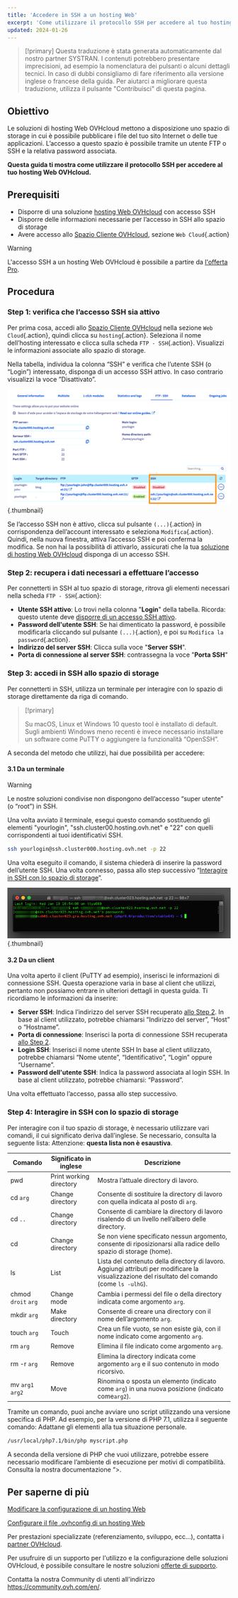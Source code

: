 ```yaml
---
title: 'Accedere in SSH a un hosting Web'
excerpt: 'Come utilizzare il protocollo SSH per accedere al tuo hosting Web OVHcloud'
updated: 2024-01-26
---
```


> [!primary]
> Questa traduzione è stata generata automaticamente dal nostro partner SYSTRAN. I contenuti potrebbero presentare imprecisioni, ad esempio la nomenclatura dei pulsanti o alcuni dettagli tecnici. In caso di dubbi consigliamo di fare riferimento alla versione inglese o francese della guida. Per aiutarci a migliorare questa traduzione, utilizza il pulsante "Contribuisci" di questa pagina.
>

## Obiettivo

Le soluzioni di hosting Web OVHcloud mettono a disposizione uno spazio di storage in cui è possibile pubblicare i file del tuo sito Internet o delle tue applicazioni. L’accesso a questo spazio è possibile tramite un utente FTP o SSH e la relativa password associata.

**Questa guida ti mostra come utilizzare il protocollo SSH per accedere al tuo hosting Web OVHcloud.**

## Prerequisiti

- Disporre di una soluzione [hosting Web OVHcloud](https://www.ovhcloud.com/it/web-hosting/) con accesso SSH
- Disporre delle informazioni necessarie per l’accesso in SSH allo spazio di storage
- Avere accesso allo [Spazio Cliente OVHcloud](https://www.ovh.com/auth/?action=gotomanager&from=https://www.ovh.it/&ovhSubsidiary=it), sezione `Web Cloud`{.action}

> [!warning]
> 
> L'accesso SSH a un hosting Web OVHcloud è possibile a partire da [l'offerta Pro](https://www.ovhcloud.com/it/web-hosting/compare/).

## Procedura

### Step 1: verifica che l’accesso SSH sia attivo <a name="sshcheck"></a>

Per prima cosa, accedi allo [Spazio Cliente OVHcloud](https://www.ovh.com/auth/?action=gotomanager&from=https://www.ovh.it/&ovhSubsidiary=it) nella sezione `Web Cloud`{.action}, quindi clicca su `hosting`{.action}. Seleziona il nome dell’hosting interessato e clicca sulla scheda `FTP - SSH`{.action}. Visualizzi le informazioni associate allo spazio di storage. 

Nella tabella, individua la colonna “SSH” e verifica che l’utente SSH (o “Login”) interessato, disponga di un accesso SSH attivo. In caso contrario visualizzi la voce ”Disattivato”.

![usessh](images/tab-ssh.png){.thumbnail}

Se l’accesso SSH non è attivo, clicca sul pulsante `(...)`{.action} in corrispondenza dell’account interessato e seleziona `Modifica`{.action}. Quindi, nella nuova finestra, attiva l’accesso SSH e poi conferma la modifica. Se non hai la possibilità di attivarlo, assicurati che la tua [soluzione di hosting Web OVHcloud](https://www.ovhcloud.com/it/web-hosting/) disponga di un accesso SSH.

### Step 2: recupera i dati necessari a effettuare l’accesso <a name="sshlogin"></a>

Per connetterti in SSH al tuo spazio di storage, ritrova gli elementi necessari nella scheda `FTP - SSH`{.action}:

- **Utente SSH attivo**: Lo trovi nella colonna "**Login**" della tabella. Ricorda: questo utente deve [disporre di un accesso SSH attivo](#sshcheck).
- **Password dell'utente SSH**: Se hai dimenticato la password, è possibile modificarla cliccando sul pulsante `(...)`{.action}, e poi su `Modifica la password`{.action}.
- **Indirizzo del server SSH**: Clicca sulla voce "**Server SSH**".
- **Porta di connessione al server SSH**: contrassegna la voce "**Porta SSH**"

### Step 3: accedi in SSH allo spazio di storage

Per connetterti in SSH, utilizza un terminale per interagire con lo spazio di storage direttamente da riga di comando. 

> [!primary]
>
> Su macOS, Linux et Windows 10 questo tool è installato di default. Sugli ambienti Windows meno recenti è invece necessario installare un software come PuTTY o aggiungere la funzionalità “OpenSSH”.

A seconda del metodo che utilizzi, hai due possibilità per accedere:

#### 3.1  Da un terminale 

> [!warning]
> Le nostre soluzioni condivise non dispongono dell’accesso “super utente” (o “root”) in SSH.

Una volta avviato il terminale, esegui questo comando sostituendo gli elementi "yourlogin", "ssh.cluster00.hosting.ovh.net" e "22" con quelli corrispondenti ai tuoi identificativi SSH. 

```bash
ssh yourlogin@ssh.cluster000.hosting.ovh.net -p 22
```

Una volta eseguito il comando, il sistema chiederà di inserire la password dell’utente SSH. Una volta connesso, passa allo step successivo “[Interagire in SSH con lo spazio di storage](./#step-4-interagire-in-ssh-con-lo-spazio-di-storage)”.

![usessh](images/terminal-ssh-login.png){.thumbnail}

#### 3.2 Da un client

Una volta aperto il client (PuTTY ad esempio), inserisci le informazioni di connessione SSH. Questa operazione varia in base al client che utilizzi, pertanto non possiamo entrare in ulteriori dettagli in questa guida. Ti ricordiamo le informazioni da inserire:

- **Server SSH**: Indica l’indirizzo del server SSH recuperato [allo Step 2](#sshlogin). In base al client utilizzato, potrebbe chiamarsi “Indirizzo del server”, “Host” o “Hostname”.
- **Porta di connessione**: Inserisci la porta di connessione SSH recuperata [allo Step 2](#sshlogin).
- **Login SSH**: Inserisci il nome utente SSH In base al client utilizzato, potrebbe chiamarsi “Nome utente”, “Identificativo”, “Login” oppure “Username”.
- **Password dell'utente SSH**: Indica la password associata al login SSH. In base al client utilizzato, potrebbe chiamarsi: “Password”.

Una volta effettuato l’accesso, passa allo step successivo.

### Step 4: Interagire in SSH con lo spazio di storage 

Per interagire con il tuo spazio di storage, è necessario utilizzare vari comandi, il cui significato deriva dall’inglese. Se necessario, consulta la seguente lista: Attenzione: **questa lista non è esaustiva**.

|Comando|Significato in inglese|Descrizione| 
|---|---|---|
|pwd|Print working directory|Mostra l’attuale directory di lavoro.| 
|cd `arg`|Change directory|Consente di sostituire la directory di lavoro con quella indicata al posto di `arg`.|
|cd `..`|Change directory|Consente di cambiare la directory di lavoro risalendo di un livello nell’albero delle directory.|
|cd|Change directory|Se non viene specificato nessun argomento, consente di riposizionarsi alla radice dello spazio di storage (home).|
|ls|List|Lista del contenuto della directory di lavoro. Aggiungi attributi per modificare la visualizzazione del risultato del comando (come `ls -ulhG`).| 
|chmod `droit` `arg`|Change mode|Cambia i permessi del file o della directory indicata come argomento `arg`.| 
|mkdir `arg`|Make directory|Consente di creare una directory con il nome dell’argomento `arg`.| 
|touch `arg`|Touch|Crea un file vuoto, se non esiste già, con il nome indicato come argomento `arg`.|
|rm `arg`|Remove|Elimina il file indicato come argomento  `arg`.| 
|rm -r `arg`|Remove|Elimina la directory indicata come argomento `arg` e il suo contenuto in modo ricorsivo.| 
|mv `arg1` `arg2`|Move|Rinomina o sposta un elemento (indicato come `arg`) in una nuova posizione (indicato come`arg2`).| 

Tramite un comando, puoi anche avviare uno script utilizzando una versione specifica di PHP. Ad esempio, per la versione di PHP 7.1, utilizza il seguente comando: Adattane gli elementi alla tua situazione personale. 

```sh
/usr/local/php7.1/bin/php myscript.php
```

A seconda della versione di PHP che vuoi utilizzare, potrebbe essere necessario modificare l’ambiente di esecuzione per motivi di compatibilità. Consulta la nostra documentazione “>.

## Per saperne di più

[Modificare la configurazione di un hosting Web](/pages/web_cloud/web_hosting/configure_your_web_hosting)

[Configurare il file .ovhconfig di un hosting Web](/pages/web_cloud/web_hosting/configure_your_web_hosting)

Per prestazioni specializzate (referenziamento, sviluppo, ecc...), contatta i [partner OVHcloud](https://partner.ovhcloud.com/it/directory/).

Per usufruire di un supporto per l'utilizzo e la configurazione delle soluzioni OVHcloud, è possibile consultare le nostre soluzioni [offerte di supporto](https://www.ovhcloud.com/it/support-levels/).

Contatta la nostra Community di utenti all'indirizzo <https://community.ovh.com/en/>.